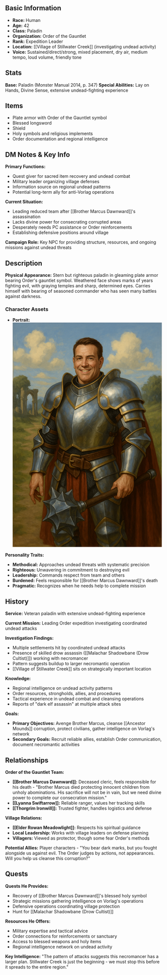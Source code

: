 
## Basic Information
- **Race:** Human
- **Age:** 42
- **Class:** Paladin
- **Organization:** Order of the Gauntlet
- **Rank:** Expedition Leader
- **Location:** [[Village of Stillwater Creek]] (investigating undead activity)
- **Voice:** Sustained/direct/strong, mixed placement, dry air, medium tempo, loud volume, friendly tone


## Stats
**Base:** Paladin (Monster Manual 2014, p. 347)
**Special Abilities:** Lay on Hands, Divine Sense, extensive undead-fighting experience

## Items
- Plate armor with Order of the Gauntlet symbol
- Blessed longsword
- Shield
- Holy symbols and religious implements
- Order documentation and regional intelligence

## DM Notes & Key Info
**Primary Functions:**
- Quest giver for sacred item recovery and undead combat
- Military leader organizing village defenses
- Information source on regional undead patterns
- Potential long-term ally for anti-Vorlag operations

**Current Situation:**
- Leading reduced team after [[Brother Marcus Dawnward]]'s assassination
- Lacks divine power for consecrating corrupted areas
- Desperately needs PC assistance or Order reinforcements
- Establishing defensive positions around village

**Campaign Role:** Key NPC for providing structure, resources, and ongoing missions against undead threats  

## Description
**Physical Appearance:**
Stern but righteous paladin in gleaming plate armor bearing Order's gauntlet symbol. Weathered face shows marks of years fighting evil, with graying temples and sharp, determined eyes. Carries himself with bearing of seasoned commander who has seen many battles against darkness.

### Character Assets
- **Portrait:** ![Ser Gareth Brightshield](../Assets/Ser%20Gareth%20Brightshield.png)

**Personality Traits:**
- **Methodical:** Approaches undead threats with systematic precision
- **Righteous:** Unwavering in commitment to destroying evil
- **Leadership:** Commands respect from team and others
- **Burdened:** Feels responsible for [[Brother Marcus Dawnward]]'s death
- **Pragmatic:** Recognizes when he needs help to complete mission

## History
**Service:** Veteran paladin with extensive undead-fighting experience

**Current Mission:** Leading Order expedition investigating coordinated undead attacks

**Investigation Findings:**
- Multiple settlements hit by coordinated undead attacks
- Presence of skilled drow assassin ([[Malachar Shadowbane (Drow Cultist)]]) working with necromancer
- Pattern suggests buildup to larger necromantic operation
- [[Village of Stillwater Creek]] sits on strategically important location

**Knowledge:**
- Regional intelligence on undead activity patterns
- Order resources, strongholds, allies, and procedures
- Tactical experience in undead combat and cleansing operations
- Reports of "dark elf assassin" at multiple attack sites

**Goals:**
- **Primary Objectives:** Avenge Brother Marcus, cleanse [[Ancestor Mounds]] corruption, protect civilians, gather intelligence on Vorlag's network
- **Secondary Goals:** Recruit reliable allies, establish Order communication, document necromantic activities

## Relationships
**Order of the Gauntlet Team:**
- **[[Brother Marcus Dawnward]]:** Deceased cleric, feels responsible for his death - "Brother Marcus died protecting innocent children from unholy abominations. His sacrifice will not be in vain, but we need divine power to complete our consecration mission."
- **[[Lyanna Swiftarrow]]:** Reliable ranger, values her tracking skills
- **[[Thorgrim Ironwill]]:** Trusted fighter, handles logistics and defense

**Village Relations:**
- **[[Elder Rowan Meadowlight]]:** Respects his spiritual guidance
- **Local Leadership:** Works with village leaders on defense planning
- **Villagers:** Viewed as protector, though some fear Order's methods

**Potential Allies:** Player characters - "You bear dark marks, but you fought alongside us against evil. The Order judges by actions, not appearances. Will you help us cleanse this corruption?"

## Quests
**Quests He Provides:**
- Recovery of [[Brother Marcus Dawnward]]'s blessed holy symbol
- Strategic missions gathering intelligence on Vorlag's operations
- Defensive operations coordinating village protection
- Hunt for [[Malachar Shadowbane (Drow Cultist)]]

**Resources He Offers:**
- Military expertise and tactical advice
- Order connections for reinforcements or sanctuary
- Access to blessed weapons and holy items
- Regional intelligence network on undead activity

**Key Intelligence:** "The pattern of attacks suggests this necromancer has a larger plan. Stillwater Creek is just the beginning - we must stop this before it spreads to the entire region."